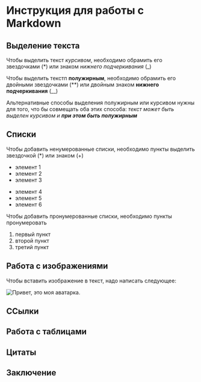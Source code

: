# Инструкция для работы с Markdown

## Выделение текста

Чтобы выделить текст *курсивом*, необходимо обрамить его звездочками (*) или знаком _нижнего подчеркивания_ (_)

Чтобы выделить текстп **полужирным**, необходимо обрамить его двойными звездочками (**) или двойным знаком __нижнего подчеркивания__ (__)

Альтернативные способы выделения полужирным или курсивом нужны для того, что бы совмещать оба этих способа: _текст может быть выделен курсивом и **при этом быть полужирным**_

## Списки

Чтобы добавить ненумерованные списки, необходимо пункты выделить звездочкой (*) или знаком (+)

* элемент 1
* элемент 2
* элемент 3
+ элемент 4
+ элемент 5
+ элемент 6


Чтобы добавить пронумерованные списки, необходимо пункты пронумеровать

1. первый пункт
2. второй пункт
3. третий пункт

## Работа с изображениями

Чтобы вставить изображение в текст, надо написать следующее:

![Привет, это моя аватарка.](eye.jpg)

## ССылки

## Работа с таблицами

## Цитаты

## Заключение